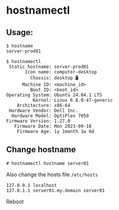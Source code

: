 # hostnamectl
## Usage:
```
$ hostname
server-prod01
```

```
$ hostnamectl
 Static hostname: server-prod01
       Icon name: computer-desktop
         Chassis: desktop 🖥️
      Machine ID: <machine_id>
         Boot ID: <boot_id>
Operating System: Ubuntu 24.04.1 LTS              
          Kernel: Linux 6.8.0-47-generic
    Architecture: x86-64
 Hardware Vendor: Dell Inc.
  Hardware Model: OptiPlex 7050
Firmware Version: 1.27.0
   Firmware Date: Mon 2023-09-18
    Firmware Age: 1y 1month 1w 6d
```
## Change hostname
```
# hostnamectl hostname server01
```
Also change the hosts file `/etc/hosts`
```
127.0.0.1 localhost
127.0.1.1 server01.my.domain server01
```
Reboot
